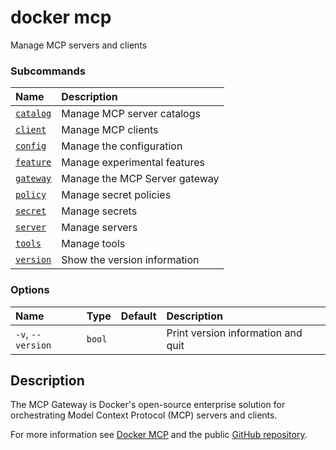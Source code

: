 # docker mcp

<!---MARKER_GEN_START-->

Manage MCP servers and clients

### Subcommands

| Name                        | Description                   |
| :-------------------------- | :---------------------------- |
| [`catalog`](mcp_catalog.md) | Manage MCP server catalogs    |
| [`client`](mcp_client.md)   | Manage MCP clients            |
| [`config`](mcp_config.md)   | Manage the configuration      |
| [`feature`](mcp_feature.md) | Manage experimental features  |
| [`gateway`](mcp_gateway.md) | Manage the MCP Server gateway |
| [`policy`](mcp_policy.md)   | Manage secret policies        |
| [`secret`](mcp_secret.md)   | Manage secrets                |
| [`server`](mcp_server.md)   | Manage servers                |
| [`tools`](mcp_tools.md)     | Manage tools                  |
| [`version`](mcp_version.md) | Show the version information  |

### Options

| Name              | Type   | Default | Description                        |
| :---------------- | :----- | :------ | :--------------------------------- |
| `-v`, `--version` | `bool` |         | Print version information and quit |

<!---MARKER_GEN_END-->

## Description

The MCP Gateway is Docker's open-source enterprise solution for orchestrating
Model Context Protocol (MCP) servers and clients.

For more information see [Docker MCP](https://docs.docker.com/ai/mcp-gateway/) and
the public [GitHub repository](https://github.com/docker/mcp-gateway).
